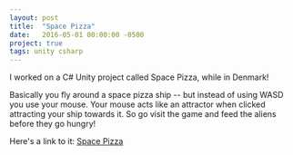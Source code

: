 ```yaml
---
layout: post
title:  "Space Pizza"
date:   2016-05-01 00:00:00 -0500
project: true
tags: unity csharp
---
```


I worked on a C# Unity project called Space Pizza, while in Denmark!

Basically you fly around a space pizza ship -- but instead of using WASD you use your mouse. Your mouse acts like an attractor when clicked attracting your ship towards it. So go visit the game and feed the aliens before they go hungry!

Here's a link to it: [Space Pizza](http://www.cs.grinnell.edu/~garciagr17/space-pizza/)
